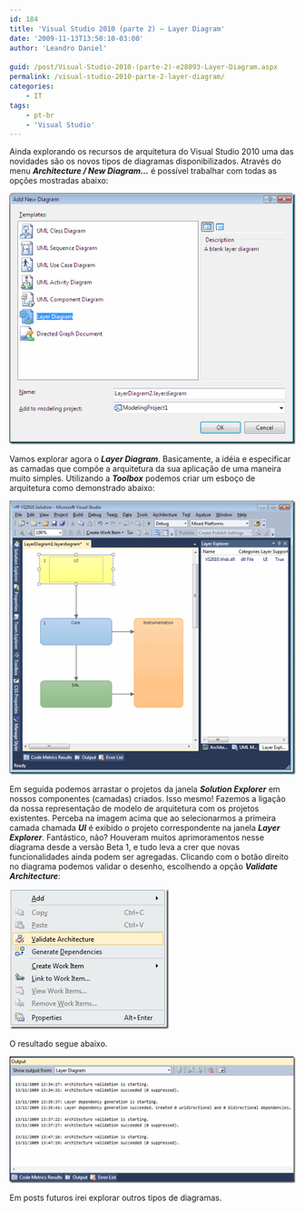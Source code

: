 ```yaml
---
id: 184
title: 'Visual Studio 2010 (parte 2) – Layer Diagram'
date: '2009-11-13T13:50:10-03:00'
author: 'Leandro Daniel'

guid: /post/Visual-Studio-2010-(parte-2)-e28093-Layer-Diagram.aspx
permalink: /visual-studio-2010-parte-2-layer-diagram/
categories:
    - IT
tags:
    - pt-br
    - 'Visual Studio'
---
```


Ainda explorando os recursos de arquitetura do Visual Studio 2010 uma das novidades são os novos tipos de diagramas disponibilizados. Através do menu ***Architecture / New Diagram…*** é possível trabalhar com todas as opções mostradas abaixo:

![vs2010Diagrams](/assets/pics/WindowsLiveWriter/VisualStudio2010parte2/2B13BF02/vs2010Diagrams.gif "vs2010Diagrams")

Vamos explorar agora o ***Layer Diagram***. Basicamente, a idéia e especificar as camadas que compõe a arquitetura da sua aplicação de uma maneira muito simples. Utilizando a ***Toolbox*** podemos criar um esboço de arquitetura como demonstrado abaixo:

![vs2010LayerDiagrams](/assets/pics/WindowsLiveWriter/VisualStudio2010parte2/4554FB73/vs2010LayerDiagrams.gif "vs2010LayerDiagrams")

Em seguida podemos arrastar o projetos da janela ***Solution Explorer*** em nossos componentes (camadas) criados. Isso mesmo! Fazemos a ligação da nossa representação de modelo de arquitetura com os projetos existentes. Perceba na imagem acima que ao selecionarmos a primeira camada chamada ***UI*** é exibido o projeto correspondente na janela ***Layer Explorer***. Fantástico, não? Houveram muitos aprimoramentos nesse diagrama desde a versão Beta 1, e tudo leva a crer que novas funcionalidades ainda podem ser agregadas. Clicando com o botão direito no diagrama podemos validar o desenho, escolhendo a opção ***Validate Architecture***:

![vs2010ValidateArchitecture](/assets/pics/WindowsLiveWriter/VisualStudio2010parte2/1C89705D/vs2010ValidateArchitecture.gif "vs2010ValidateArchitecture")

O resultado segue abaixo.

[![vs2010ValidateArchitectureResult](/assets/pics/WindowsLiveWriter/VisualStudio2010parte2/21EEEDF0/vs2010ValidateArchitectureResult_thumb.gif "vs2010ValidateArchitectureResult")](/assets/pics/WindowsLiveWriter/VisualStudio2010parte2/2E5D1119/vs2010ValidateArchitectureResult.gif)

Em posts futuros irei explorar outros tipos de diagramas.
